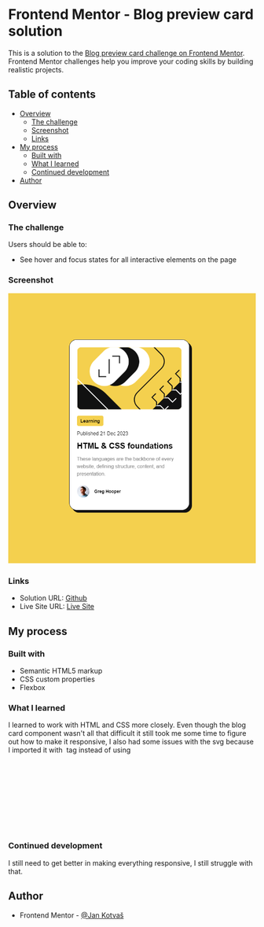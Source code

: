 # Frontend Mentor - Blog preview card solution

This is a solution to the [Blog preview card challenge on Frontend Mentor](https://www.frontendmentor.io/challenges/blog-preview-card-ckPaj01IcS). Frontend Mentor challenges help you improve your coding skills by building realistic projects. 

## Table of contents

- [Overview](#overview)
  - [The challenge](#the-challenge)
  - [Screenshot](#screenshot)
  - [Links](#links)
- [My process](#my-process)
  - [Built with](#built-with)
  - [What I learned](#what-i-learned)
  - [Continued development](#continued-development)
- [Author](#author)

## Overview

### The challenge

Users should be able to:

- See hover and focus states for all interactive elements on the page

### Screenshot

![Screenshot of the card](<assets/images/Blog preview card screenshot.png>)

### Links

- Solution URL: [Github](https://github.com/DrakeHermit/Blog-preview-card)
- Live Site URL: [Live Site](https://sprightly-sorbet-832a3a.netlify.app/)

## My process

### Built with

- Semantic HTML5 markup
- CSS custom properties
- Flexbox

### What I learned

I learned to work with HTML and CSS more closely. Even though the blog card component wasn't all that difficult it still took me some time to figure out how to make it responsive, I also had some issues with the svg because I imported it with <img> tag instead of using <svg> tag. Overall it took me only few hours to finish this challenge but I feel like I learned quite a lot in the process.

### Continued development

I still need to get better in making everything responsive, I still struggle with that. 

## Author

- Frontend Mentor - [@Jan Kotvaš](https://www.frontendmentor.io/profile/DrakeHermit)





